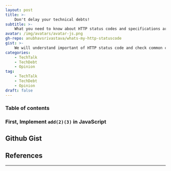 ```yaml
---
layout: post
title: >-
    Don't delay your technical debts!
subtitle: >-
    What you need to know about HTTP status codes and specifications around it
avatar: /img/avatars/avatar-js.png
gh-repo: anubhavsrivastava/whats-my-http-statuscode
gist: >-
    We will understand important of HTTP status code and check common codes that should find a place in your application.
categories:
    - TechTalk
    - TechDebt
    - Opinion
tag:
    - TechTalk
    - TechDebt
    - Opinion
draft: false
---
```


### Table of contents

<!-- toc -->

<!-- tocstop -->

### First, Implement `add(2)(3)` in JavaScript

## Github Gist

## References

---
